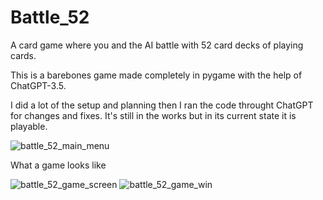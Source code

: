 # Battle_52
A card game where you and the AI battle with 52 card decks of playing cards.

This is a barebones game made completely in pygame with the help of ChatGPT-3.5.

I did a lot of the setup and planning then I ran the code throught ChatGPT for changes and fixes.
It's still in the works but in its current state it is playable.

![battle_52_main_menu](https://github.com/xbackslash/Battle_52/assets/81842238/afa3626c-704f-46f7-bc84-7095144e7cbe)

What a game looks like

![battle_52_game_screen](https://github.com/xbackslash/Battle_52/assets/81842238/8df49e12-b9c8-403b-abee-366a3446859f)
![battle_52_game_win](https://github.com/xbackslash/Battle_52/assets/81842238/f7aab72b-b92d-44e0-ba6d-f54e87996cbb)
